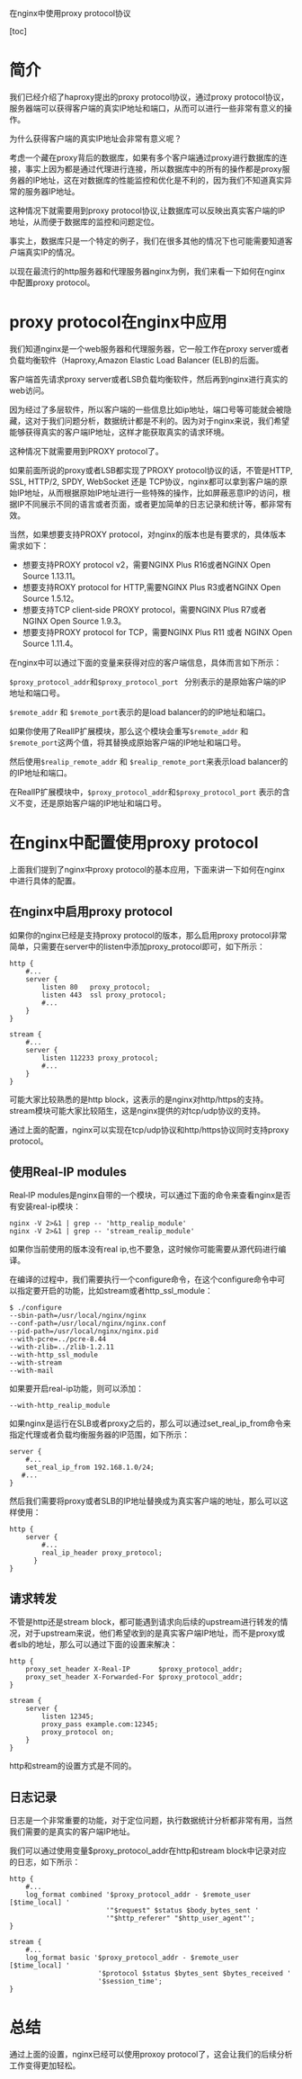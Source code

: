 在nginx中使用proxy protocol协议

[toc]

# 简介

我们已经介绍了haproxy提出的proxy protocol协议，通过proxy protocol协议，服务器端可以获得客户端的真实IP地址和端口，从而可以进行一些非常有意义的操作。

为什么获得客户端的真实IP地址会非常有意义呢？

考虑一个藏在proxy背后的数据库，如果有多个客户端通过proxy进行数据库的连接，事实上因为都是通过代理进行连接，所以数据库中的所有的操作都是proxy服务器的IP地址，这在对数据库的性能监控和优化是不利的，因为我们不知道真实异常的服务器IP地址。

这种情况下就需要用到proxy protocol协议,让数据库可以反映出真实客户端的IP地址，从而便于数据库的监控和问题定位。

事实上，数据库只是一个特定的例子，我们在很多其他的情况下也可能需要知道客户端真实IP的情况。

以现在最流行的http服务器和代理服务器nginx为例，我们来看一下如何在nginx中配置proxy protocol。

# proxy protocol在nginx中应用

我们知道nginx是一个web服务器和代理服务器，它一般工作在proxy server或者负载均衡软件（Haproxy,Amazon Elastic Load Balancer (ELB)的后面。

客户端首先请求proxy server或者LSB负载均衡软件，然后再到nginx进行真实的web访问。

因为经过了多层软件，所以客户端的一些信息比如ip地址，端口号等可能就会被隐藏，这对于我们问题分析，数据统计都是不利的。因为对于nginx来说，我们希望能够获得真实的客户端IP地址，这样才能获取真实的请求环境。

这种情况下就需要用到PROXY protocol了。

如果前面所说的proxy或者LSB都实现了PROXY protocol协议的话，不管是HTTP, SSL, HTTP/2, SPDY, WebSocket 还是 TCP协议，nginx都可以拿到客户端的原始IP地址，从而根据原始IP地址进行一些特殊的操作，比如屏蔽恶意IP的访问，根据IP不同展示不同的语言或者页面，或者更加简单的日志记录和统计等，都非常有效。

当然，如果想要支持PROXY protocol，对nginx的版本也是有要求的，具体版本需求如下：

* 想要支持PROXY protocol v2，需要NGINX Plus R16或者NGINX Open Source 1.13.11。
* 想要支持ROXY protocol for HTTP,需要NGINX Plus R3或者NGINX Open Source  1.5.12。
* 想要支持TCP client‑side PROXY protocol，需要NGINX Plus R7或者 NGINX Open Source 1.9.3。
* 想要支持PROXY protocol for TCP，需要NGINX Plus R11 或者 NGINX Open Source 1.11.4。
  
在nginx中可以通过下面的变量来获得对应的客户端信息，具体而言如下所示：

`$proxy_protocol_addr`和`$proxy_protocol_port ` 分别表示的是原始客户端的IP地址和端口号。

 `$remote_addr` 和 `$remote_port`表示的是load balancer的的IP地址和端口。

 如果你使用了RealIP扩展模块，那么这个模块会重写`$remote_addr` 和 `$remote_port`这两个值，将其替换成原始客户端的IP地址和端口号。

然后使用`$realip_remote_addr` 和 `$realip_remote_port`来表示load balancer的的IP地址和端口。

在RealIP扩展模块中，`$proxy_protocol_addr`和`$proxy_protocol_port` 表示的含义不变，还是原始客户端的IP地址和端口号。

# 在nginx中配置使用proxy protocol

上面我们提到了nginx中proxy protocol的基本应用，下面来讲一下如何在nginx中进行具体的配置。

## 在nginx中启用proxy protocol

如果你的nginx已经是支持proxy protocol的版本，那么启用proxy protocol非常简单，只需要在server中的listen中添加proxy_protocol即可，如下所示：

```
http {
    #...
    server {
        listen 80   proxy_protocol;
        listen 443  ssl proxy_protocol;
        #...
    }
}
   
stream {
    #...
    server {
        listen 112233 proxy_protocol;
        #...
    }
}
```

可能大家比较熟悉的是http block，这表示的是nginx对http/https的支持。stream模块可能大家比较陌生，这是nginx提供的对tcp/udp协议的支持。

通过上面的配置，nginx可以实现在tcp/udp协议和http/https协议同时支持proxy protocol。

## 使用Real‑IP modules

Real‑IP modules是nginx自带的一个模块，可以通过下面的命令来查看nginx是否有安装real-ip模块：

```
nginx -V 2>&1 | grep -- 'http_realip_module'
nginx -V 2>&1 | grep -- 'stream_realip_module'
```

如果你当前使用的版本没有real ip,也不要急，这时候你可能需要从源代码进行编译。

在编译的过程中，我们需要执行一个configure命令，在这个configure命令中可以指定要开启的功能，比如stream或者http_ssl_module：

```
$ ./configure
--sbin-path=/usr/local/nginx/nginx
--conf-path=/usr/local/nginx/nginx.conf
--pid-path=/usr/local/nginx/nginx.pid
--with-pcre=../pcre-8.44
--with-zlib=../zlib-1.2.11
--with-http_ssl_module
--with-stream
--with-mail
```

如果要开启real-ip功能，则可以添加：

```
--with-http_realip_module
```

如果nginx是运行在SLB或者proxy之后的，那么可以通过set_real_ip_from命令来指定代理或者负载均衡服务器的IP范围，如下所示：

```
server {
    #...
    set_real_ip_from 192.168.1.0/24;
   #...
}
```

然后我们需要将proxy或者SLB的IP地址替换成为真实客户端的地址，那么可以这样使用：

```
http {
    server {
        #...
        real_ip_header proxy_protocol;
      }
}
```

## 请求转发

不管是http还是stream block，都可能遇到请求向后续的upstream进行转发的情况，对于upstream来说，他们希望收到的是真实客户端IP地址，而不是proxy或者slb的地址，那么可以通过下面的设置来解决：

```
http {
    proxy_set_header X-Real-IP       $proxy_protocol_addr;
    proxy_set_header X-Forwarded-For $proxy_protocol_addr;
}
```

```
stream {
    server {
        listen 12345;
        proxy_pass example.com:12345;
        proxy_protocol on;
    }
}
```

http和stream的设置方式是不同的。

## 日志记录

日志是一个非常重要的功能，对于定位问题，执行数据统计分析都非常有用，当然我们需要的是真实的客户端IP地址。

我们可以通过使用变量$proxy_protocol_addr在http和stream block中记录对应的日志，如下所示：

```
http {
    #...
    log_format combined '$proxy_protocol_addr - $remote_user [$time_local] '
                        '"$request" $status $body_bytes_sent '
                        '"$http_referer" "$http_user_agent"';
}
```

```
stream {
    #...
    log_format basic '$proxy_protocol_addr - $remote_user [$time_local] '
                      '$protocol $status $bytes_sent $bytes_received '
                      '$session_time';
}
```

# 总结

通过上面的设置，nginx已经可以使用proxoy protocol了，这会让我们的后续分析工作变得更加轻松。


